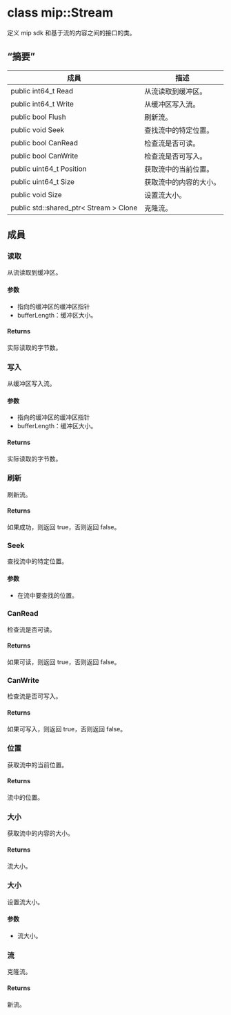# <a name="class-mipstream"></a>class mip::Stream 
定义 mip sdk 和基于流的内容之间的接口的类。
## <a name="summary"></a>“摘要”
 成員                        | 描述                                
--------------------------------|---------------------------------------------
public int64_t Read | 从流读取到缓冲区。
public int64_t Write | 从缓冲区写入流。
public bool Flush | 刷新流。
public void Seek | 查找流中的特定位置。
public bool CanRead | 检查流是否可读。
public bool CanWrite | 检查流是否可写入。
public uint64_t Position | 获取流中的当前位置。
public uint64_t Size | 获取流中的内容的大小。
public void Size | 设置流大小。
public std::shared_ptr< Stream > Clone | 克隆流。
## <a name="members"></a>成員
### <a name="read"></a>读取
从流读取到缓冲区。
#### <a name="parameters"></a>参数
* 指向的缓冲区的缓冲区指针 
* bufferLength：缓冲区大小。 
#### <a name="returns"></a>Returns
实际读取的字节数。
### <a name="write"></a>写入
从缓冲区写入流。
#### <a name="parameters"></a>参数
* 指向的缓冲区的缓冲区指针 
* bufferLength：缓冲区大小。 
#### <a name="returns"></a>Returns
实际读取的字节数。
### <a name="flush"></a>刷新
刷新流。
#### <a name="returns"></a>Returns
如果成功，则返回 true，否则返回 false。
### <a name="seek"></a>Seek
查找流中的特定位置。
#### <a name="parameters"></a>参数
* 在流中要查找的位置。
### <a name="canread"></a>CanRead
检查流是否可读。
#### <a name="returns"></a>Returns
如果可读，则返回 true，否则返回 false。
### <a name="canwrite"></a>CanWrite
检查流是否可写入。
#### <a name="returns"></a>Returns
如果可写入，则返回 true，否则返回 false。
### <a name="position"></a>位置
获取流中的当前位置。
#### <a name="returns"></a>Returns
流中的位置。
### <a name="size"></a>大小
获取流中的内容的大小。
#### <a name="returns"></a>Returns
流大小。
### <a name="size"></a>大小
设置流大小。
#### <a name="parameters"></a>参数
* 流大小。
### <a name="stream"></a>流
克隆流。
#### <a name="returns"></a>Returns
新流。